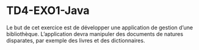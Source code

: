 # TD4-EXO1-Java
Le but de cet exercice est de développer une application de gestion d’une bibliothèque. L’application devra manipuler des documents de natures disparates, par exemple des livres et des dictionnaires.
